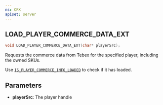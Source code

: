 ```yaml
---
ns: CFX
apiset: server
---
```

## LOAD_PLAYER_COMMERCE_DATA_EXT

```c
void LOAD_PLAYER_COMMERCE_DATA_EXT(char* playerSrc);
```

Requests the commerce data from Tebex for the specified player, including the owned SKUs.

Use [`IS_PLAYER_COMMERCE_INFO_LOADED`](#_0x1D14F4FE) to check if it has loaded.

## Parameters
* **playerSrc**: The player handle

